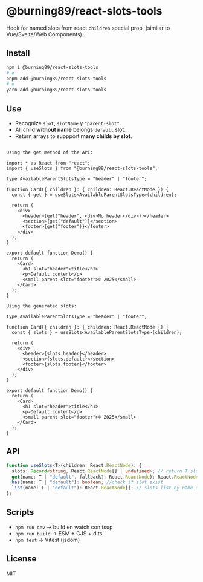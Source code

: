 # @burning89/react-slots-tools

Hook for named slots from react `children` special prop, (similar to Vue/Svelte/Web Components)..

## Install

```bash
npm i @burning89/react-slots-tools
# o
pnpm add @burning89/react-slots-tools
# o
yarn add @burning89/react-slots-tools
```

## Use

- Recognize `slot`, `slotName` y `"parent-slot"`.
- All child **without name** belongs `default` slot.
- Return arrays to suppport **many childs by slot**.

```tsx

Using the get method of the API:

import * as React from "react";
import { useSlots } from "@burning89/react-slots-tools";

type AvailableParentSlotsType = "header" | "footer";

function Card({ children }: { children: React.ReactNode }) {
  const { get } = useSlots<AvailableParentSlotsType>(children);

  return (
    <div>
      <header>{get("header", <div>No header</div>)}</header>
      <section>{get("default")}</section>
      <footer>{get("footer")}</footer>
    </div>
  );
}

export default function Demo() {
  return (
    <Card>
      <h1 slot="header">title</h1>
      <p>Default content</p>
      <small parent-slot="footer">© 2025</small>
    </Card>
  );
}
```

```tsx
Using the generated slots:

type AvailableParentSlotsType = "header" | "footer";

function Card({ children }: { children: React.ReactNode }) {
  const { slots } = useSlots<AvailableParentSlotsType>(children);

  return (
    <div>
      <header>{slots.header}</header>
      <section>{slots.default}</section>
      <footer>{slots.footer}</footer>
    </div>
  );
}

export default function Demo() {
  return (
    <Card>
      <h1 slot="header">title</h1>
      <p>Default content</p>
      <small parent-slot="footer">© 2025</small>
    </Card>
  );
}
```

## API

```ts
function useSlots<T>(children: React.ReactNode): {
  slots: Record<string, React.ReactNode[] | undefined>; // return T slots (include 'default' slot)
  get(name: T | "default", fallback?: React.ReactNode): React.ReactNode; // get slot by name or fallback
  has(name: T | "default"): boolean; //check if slot exist
  list(name: T | "default"): React.ReactNode[]; // slots list by name or fallback
};
```

## Scripts

- `npm run dev` → build en watch con tsup
- `npm run build` → ESM + CJS + d.ts
- `npm test` → Vitest (jsdom)

## License

MIT
